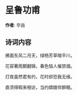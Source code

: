 # 呈鲁功甫

**作者**: 华岳

## 诗词内容

拂面东风二月天，绿杨芳草暗平川。

花容著雨鬭翻锦，春色恼人催禁烟。

灯夜虽然君有约，花时却恐我无缘。

直须得暇来相访，当约嫦娥伴醉眠。

